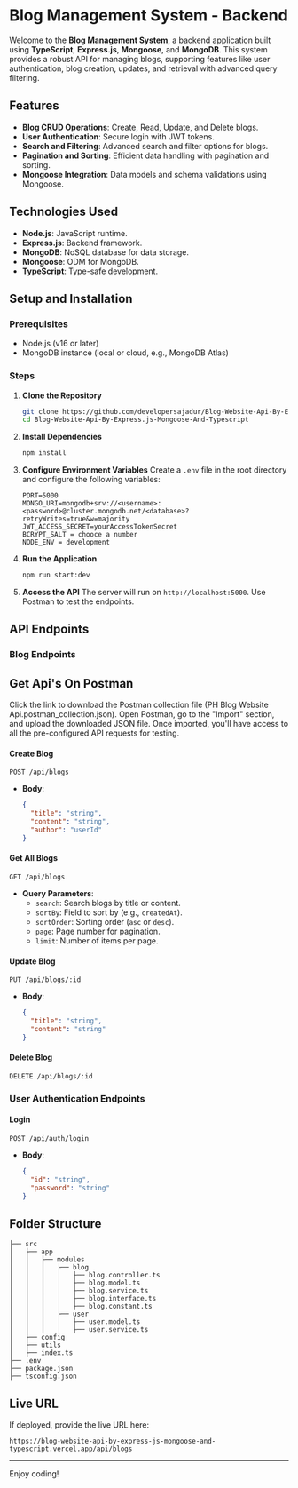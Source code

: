 # Blog Management System - Backend

Welcome to the **Blog Management System**, a backend application built using **TypeScript**, **Express.js**, **Mongoose**, and **MongoDB**. This system provides a robust API for managing blogs, supporting features like user authentication, blog creation, updates, and retrieval with advanced query filtering.

## Features
- **Blog CRUD Operations**: Create, Read, Update, and Delete blogs.
- **User Authentication**: Secure login with JWT tokens.
- **Search and Filtering**: Advanced search and filter options for blogs.
- **Pagination and Sorting**: Efficient data handling with pagination and sorting.
- **Mongoose Integration**: Data models and schema validations using Mongoose.

## Technologies Used
- **Node.js**: JavaScript runtime.
- **Express.js**: Backend framework.
- **MongoDB**: NoSQL database for data storage.
- **Mongoose**: ODM for MongoDB.
- **TypeScript**: Type-safe development.

## Setup and Installation

### Prerequisites
- Node.js (v16 or later)
- MongoDB instance (local or cloud, e.g., MongoDB Atlas)

### Steps

1. **Clone the Repository**
   ```bash
   git clone https://github.com/developersajadur/Blog-Website-Api-By-Express.js-Mongoose-And-Typescript.git
   cd Blog-Website-Api-By-Express.js-Mongoose-And-Typescript
   ```

2. **Install Dependencies**
   ```bash
   npm install
   ```

3. **Configure Environment Variables**
   Create a `.env` file in the root directory and configure the following variables:
   ```env
   PORT=5000
   MONGO_URI=mongodb+srv://<username>:<password>@cluster.mongodb.net/<database>?retryWrites=true&w=majority
   JWT_ACCESS_SECRET=yourAccessTokenSecret
   BCRYPT_SALT = chooce a number
   NODE_ENV = development
   ```

4. **Run the Application**
   ```bash
   npm run start:dev
   ```

5. **Access the API**
   The server will run on `http://localhost:5000`. Use Postman to test the endpoints.

   

## API Endpoints

### Blog Endpoints

## Get Api's On Postman
Click the link to download the Postman collection file (PH Blog Website Api.postman_collection.json).
Open Postman, go to the "Import" section, and upload the downloaded JSON file.
Once imported, you'll have access to all the pre-configured API requests for testing.

#### Create Blog
```http
POST /api/blogs
```
- **Body**:
  ```json
  {
    "title": "string",
    "content": "string",
    "author": "userId"
  }
  ```

#### Get All Blogs
```http
GET /api/blogs
```
- **Query Parameters**:
  - `search`: Search blogs by title or content.
  - `sortBy`: Field to sort by (e.g., `createdAt`).
  - `sortOrder`: Sorting order (`asc` or `desc`).
  - `page`: Page number for pagination.
  - `limit`: Number of items per page.

#### Update Blog
```http
PUT /api/blogs/:id
```
- **Body**:
  ```json
  {
    "title": "string",
    "content": "string"
  }
  ```

#### Delete Blog
```http
DELETE /api/blogs/:id
```

### User Authentication Endpoints

#### Login
```http
POST /api/auth/login
```
- **Body**:
  ```json
  {
    "id": "string",
    "password": "string"
  }
  ```

## Folder Structure
```
├── src
│   ├── app
│   │   ├── modules
│   │   │   ├── blog
│   │   │   │   ├── blog.controller.ts
│   │   │   │   ├── blog.model.ts
│   │   │   │   ├── blog.service.ts
│   │   │   │   ├── blog.interface.ts
│   │   │   │   ├── blog.constant.ts
│   │   │   ├── user
│   │   │   │   ├── user.model.ts
│   │   │   │   ├── user.service.ts
│   ├── config
│   ├── utils
│   ├── index.ts
├── .env
├── package.json
├── tsconfig.json
```

## Live URL
If deployed, provide the live URL here:
```
https://blog-website-api-by-express-js-mongoose-and-typescript.vercel.app/api/blogs
```

---
Enjoy coding!

